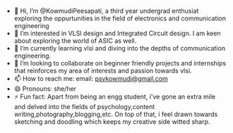 - 👋 Hi, I’m @KowmudiPeesapati, a third year undergrad enthusiat exploring the oppurtunities in the field of electronics and communication engineering
- 👀 I’m interested in VLSI design and Integrated Circuit design. I am keen about exploring the world of ASIC as well. 
- 🌱 I’m currently learning vlsi and diving into the depths of communication engineering.
- 💞️ I’m looking to collaborate on beginner friendly projects and internships that reinforces my area of interests and passion towards vlsi.
- 📫 How to reach me: email: psvkowmudi@gmail.com
- 😄 Pronouns: she/her
- ⚡ Fun fact: Apart from being an engg student, i've gone an extra mile and delved into the fields of psychology,content writing,photography,blogging,etc.
     On top of that, i feel drawn towards sketching and doodling which keeps my creative side witted sharp.

<!---
KowmudiPeesapati/KowmudiPeesapati is a ✨ special ✨ repository because its `README.md` (this file) appears on your GitHub profile.
You can click the Preview link to take a look at your changes.
--->
